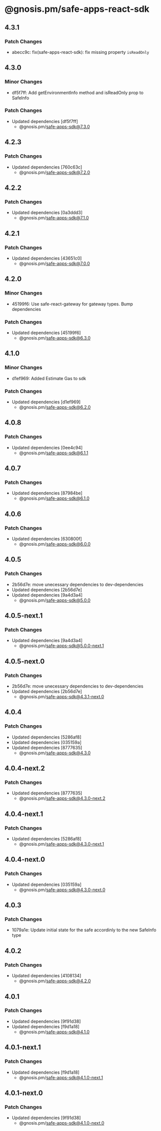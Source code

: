 # @gnosis.pm/safe-apps-react-sdk

## 4.3.1

### Patch Changes

- abecc9c: fix(safe-apps-react-sdk): fix missing property `isReadOnly`

## 4.3.0

### Minor Changes

- df5f7ff: Add getEnvironmentInfo method and isReadOnly prop to SafeInfo

### Patch Changes

- Updated dependencies [df5f7ff]
  - @gnosis.pm/safe-apps-sdk@7.3.0

## 4.2.3

### Patch Changes

- Updated dependencies [760c63c]
  - @gnosis.pm/safe-apps-sdk@7.2.0

## 4.2.2

### Patch Changes

- Updated dependencies [0a3ddd3]
  - @gnosis.pm/safe-apps-sdk@7.1.0

## 4.2.1

### Patch Changes

- Updated dependencies [43651c0]
  - @gnosis.pm/safe-apps-sdk@7.0.0

## 4.2.0

### Minor Changes

- 45199f6: Use safe-react-gateway for gateway types. Bump dependencies

### Patch Changes

- Updated dependencies [45199f6]
  - @gnosis.pm/safe-apps-sdk@6.3.0

## 4.1.0

### Minor Changes

- d1ef969: Added Estimate Gas to sdk

### Patch Changes

- Updated dependencies [d1ef969]
  - @gnosis.pm/safe-apps-sdk@6.2.0

## 4.0.8

### Patch Changes

- Updated dependencies [0ee4c94]
  - @gnosis.pm/safe-apps-sdk@6.1.1

## 4.0.7

### Patch Changes

- Updated dependencies [87984be]
  - @gnosis.pm/safe-apps-sdk@6.1.0

## 4.0.6

### Patch Changes

- Updated dependencies [630800f]
  - @gnosis.pm/safe-apps-sdk@6.0.0

## 4.0.5

### Patch Changes

- 2b56d7e: move unecessary dependencies to dev-dependencies
- Updated dependencies [2b56d7e]
- Updated dependencies [9a4d3a4]
  - @gnosis.pm/safe-apps-sdk@5.0.0

## 4.0.5-next.1

### Patch Changes

- Updated dependencies [9a4d3a4]
  - @gnosis.pm/safe-apps-sdk@5.0.0-next.1

## 4.0.5-next.0

### Patch Changes

- 2b56d7e: move unecessary dependencies to dev-dependencies
- Updated dependencies [2b56d7e]
  - @gnosis.pm/safe-apps-sdk@4.3.1-next.0

## 4.0.4

### Patch Changes

- Updated dependencies [5286af8]
- Updated dependencies [035159a]
- Updated dependencies [8777635]
  - @gnosis.pm/safe-apps-sdk@4.3.0

## 4.0.4-next.2

### Patch Changes

- Updated dependencies [8777635]
  - @gnosis.pm/safe-apps-sdk@4.3.0-next.2

## 4.0.4-next.1

### Patch Changes

- Updated dependencies [5286af8]
  - @gnosis.pm/safe-apps-sdk@4.3.0-next.1

## 4.0.4-next.0

### Patch Changes

- Updated dependencies [035159a]
  - @gnosis.pm/safe-apps-sdk@4.3.0-next.0

## 4.0.3

### Patch Changes

- 1079a1e: Update initial state for the safe accordinly to the new SafeInfo type

## 4.0.2

### Patch Changes

- Updated dependencies [4108134]
  - @gnosis.pm/safe-apps-sdk@4.2.0

## 4.0.1

### Patch Changes

- Updated dependencies [9f91d38]
- Updated dependencies [f9d1a18]
  - @gnosis.pm/safe-apps-sdk@4.1.0

## 4.0.1-next.1

### Patch Changes

- Updated dependencies [f9d1a18]
  - @gnosis.pm/safe-apps-sdk@4.1.0-next.1

## 4.0.1-next.0

### Patch Changes

- Updated dependencies [9f91d38]
  - @gnosis.pm/safe-apps-sdk@4.1.0-next.0

